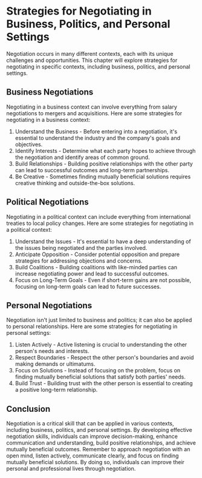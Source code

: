 Strategies for Negotiating in Business, Politics, and Personal Settings
====================================================================================================================

Negotiation occurs in many different contexts, each with its unique challenges and opportunities. This chapter will explore strategies for negotiating in specific contexts, including business, politics, and personal settings.

Business Negotiations
---------------------

Negotiating in a business context can involve everything from salary negotiations to mergers and acquisitions. Here are some strategies for negotiating in a business context:

1. Understand the Business - Before entering into a negotiation, it's essential to understand the industry and the company's goals and objectives.
2. Identify Interests - Determine what each party hopes to achieve through the negotiation and identify areas of common ground.
3. Build Relationships - Building positive relationships with the other party can lead to successful outcomes and long-term partnerships.
4. Be Creative - Sometimes finding mutually beneficial solutions requires creative thinking and outside-the-box solutions.

Political Negotiations
----------------------

Negotiating in a political context can include everything from international treaties to local policy changes. Here are some strategies for negotiating in a political context:

1. Understand the Issues - It's essential to have a deep understanding of the issues being negotiated and the parties involved.
2. Anticipate Opposition - Consider potential opposition and prepare strategies for addressing objections and concerns.
3. Build Coalitions - Building coalitions with like-minded parties can increase negotiating power and lead to successful outcomes.
4. Focus on Long-Term Goals - Even if short-term gains are not possible, focusing on long-term goals can lead to future successes.

Personal Negotiations
---------------------

Negotiation isn't just limited to business and politics; it can also be applied to personal relationships. Here are some strategies for negotiating in personal settings:

1. Listen Actively - Active listening is crucial to understanding the other person's needs and interests.
2. Respect Boundaries - Respect the other person's boundaries and avoid making demands or ultimatums.
3. Focus on Solutions - Instead of focusing on the problem, focus on finding mutually beneficial solutions that satisfy both parties' needs.
4. Build Trust - Building trust with the other person is essential to creating a positive long-term relationship.

Conclusion
----------

Negotiation is a critical skill that can be applied in various contexts, including business, politics, and personal settings. By developing effective negotiation skills, individuals can improve decision-making, enhance communication and understanding, build positive relationships, and achieve mutually beneficial outcomes. Remember to approach negotiation with an open mind, listen actively, communicate clearly, and focus on finding mutually beneficial solutions. By doing so, individuals can improve their personal and professional lives through negotiation.
